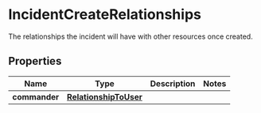 # IncidentCreateRelationships

The relationships the incident will have with other resources once created.

## Properties

| Name          | Type                                            | Description | Notes |
| ------------- | ----------------------------------------------- | ----------- | ----- |
| **commander** | [**RelationshipToUser**](RelationshipToUser.md) |             |
